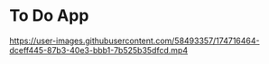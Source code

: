 # To Do App



https://user-images.githubusercontent.com/58493357/174716464-dceff445-87b3-40e3-bbb1-7b525b35dfcd.mp4

